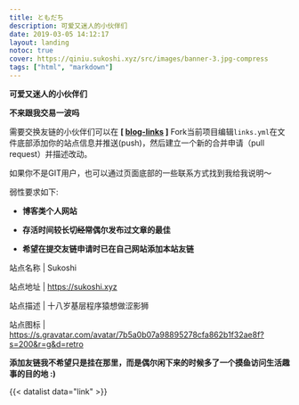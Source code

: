 ```yaml
---
title: ともだち
description: 可爱又迷人的小伙伴们
date: 2019-03-05 14:12:17
layout: landing
notoc: true
cover: https://qiniu.sukoshi.xyz/src/images/banner-3.jpg-compress
tags: ["html", "markdown"]
---
```


**可爱又迷人的小伙伴们**

**不来跟我交易一波吗**

需要交换友链的小伙伴们可以在 **[ [blog-links](https://github.com/miiiku/blog-links) ]** Fork当前项目编辑`links.yml`在文件底部添加你的站点信息并推送(push)，然后建立一个新的合并申请（pull request）并描述改动。

如果你不是GIT用户，也可以通过页面底部的一些联系方式找到我给我说明～

弱性要求如下:

- **博客类个人网站**

- **存活时间较长切~~经常~~偶尔发布过文章的最佳**

- **希望在提交友链申请时已在自己网站添加本站友链**

站点名称 | Sukoshi 

站点地址 | https://sukoshi.xyz

站点描述 | 十八岁基层程序猿想做涩影狮

站点图标 | https://s.gravatar.com/avatar/7b5a0b07a98895278cfa862b1f32ae8f?s=200&r=g&d=retro

**添加友链我不希望只是挂在那里，而是偶尔闲下来的时候多了一个~~摸鱼~~访问生活趣事的目的地 :)**

{{< datalist data="link" >}}
